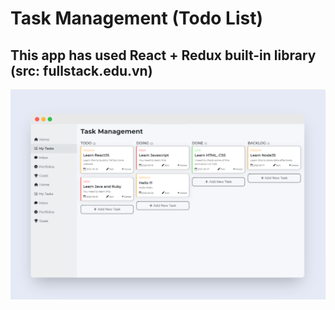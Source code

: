 # Task Management (Todo List)
## This app has used React + Redux built-in library (src: fullstack.edu.vn)

![Thumbnail](https://raw.githubusercontent.com/hdang09/todo-list/main/assets/img/Thumbnail.png)
